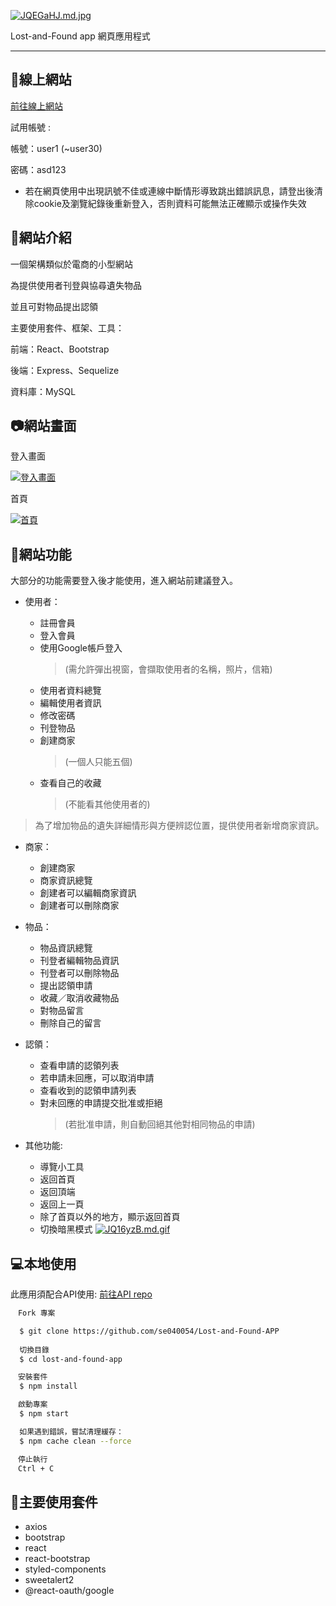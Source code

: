 
[![JQEGaHJ.md.jpg](https://iili.io/JQEGaHJ.md.jpg)](https://freeimage.host/i/JQEGaHJ)

Lost-and-Found app 網頁應用程式
- - -
## 🔗‍線上網站

[前往線上網站](https://se040054.github.io/lost-and-found-app-deploy/home)

試用帳號 :
 
帳號：user1   (~user30)

密碼：asd123

* 若在網頁使用中出現訊號不佳或連線中斷情形導致跳出錯誤訊息，請登出後清除cookie及瀏覽紀錄後重新登入，否則資料可能無法正確顯示或操作失效

## 🌟網站介紹

一個架構類似於電商的小型網站 

為提供使用者刊登與協尋遺失物品

並且可對物品提出認領

主要使用套件、框架、工具：

前端：React、Bootstrap 

後端：Express、Sequelize

資料庫：MySQL




## 📷網站畫面

登入畫面

[![登入畫面](https://iili.io/JQ1X0cF.md.jpg)](https://freeimage.host/i/JQ1X0cF)

首頁

[![首頁](https://iili.io/JQ1X18g.md.jpg)](https://freeimage.host/i/JQ1X18g)




## 📌網站功能

大部分的功能需要登入後才能使用，進入網站前建議登入。

- 使用者： 

    - 註冊會員
    - 登入會員
    - 使用Google帳戶登入
        >(需允許彈出視窗，會擷取使用者的名稱，照片，信箱)
    - 使用者資料總覽
    - 編輯使用者資訊
    - 修改密碼
    - 刊登物品
    - 創建商家
        >(一個人只能五個)
    - 查看自己的收藏
        >(不能看其他使用者的)

>為了增加物品的遺失詳細情形與方便辨認位置，提供使用者新增商家資訊。

- 商家：

    - 創建商家
    - 商家資訊總覽
    - 創建者可以編輯商家資訊
    - 創建者可以刪除商家

- 物品：

    - 物品資訊總覽
    - 刊登者編輯物品資訊
    - 刊登者可以刪除物品
    - 提出認領申請
    - 收藏／取消收藏物品
    - 對物品留言
    - 刪除自己的留言

- 認領：
    - 查看申請的認領列表
    - 若申請未回應，可以取消申請
    - 查看收到的認領申請列表
    - 對未回應的申請提交批准或拒絕
        >(若批准申請，則自動回絕其他對相同物品的申請)

- 其他功能:
    - 導覽小工具
    - 返回首頁 
    - 返回頂端
    - 返回上一頁
    - 除了首頁以外的地方，顯示返回首頁
    - 切換暗黑模式 
    [![JQ16yzB.md.gif](https://iili.io/JQ16yzB.gif)](切換)
    

## 💻本地使用

此應用須配合API使用:
[前往API repo ](https://github.com/se040054/Lost-and-Found-API)


```bash
　Fork 專案

  $ git clone https://github.com/se040054/Lost-and-Found-APP
  
  切換目錄
  $ cd lost-and-found-app 

　安裝套件
  $ npm install 

　啟動專案
  $ npm start

  如果遇到錯誤，嘗試清理緩存：
  $ npm cache clean --force

　停止執行
　Ctrl + C

```


    
## 📐主要使用套件

- axios
- bootstrap
- react
- react-bootstrap
- styled-components
- sweetalert2
- @react-oauth/google

